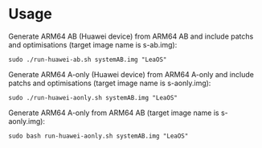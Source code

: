 # Usage


Generate ARM64 AB (Huawei device) from ARM64 AB and include patchs and optimisations (target image name is s-ab.img):

    sudo ./run-huawei-ab.sh systemAB.img "LeaOS"

Generate ARM64 A-only (Huawei device) from ARM64 A-only and include patchs and optimisations (target image name is s-aonly.img):

    sudo ./run-huawei-aonly.sh systemAB.img "LeaOS"

Generate ARM64 A-only from ARM64 AB (target image name is s-aonly.img):

    sudo bash run-huawei-aonly.sh systemAB.img "LeaOS"

